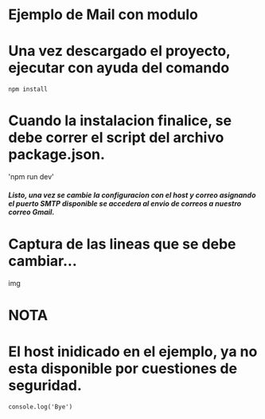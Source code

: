 # Ejemplo de Mail con modulo

# Una vez descargado el proyecto, ejecutar con ayuda del comando

`npm install`

# Cuando la instalacion finalice, se debe correr el script del archivo package.json.

'npm run dev'

##### Listo, una vez se cambie la configuracion con el host y correo asignando el puerto SMTP disponible se accedera al envio de correos a nuestro correo Gmail.

# Captura de las lineas que se debe cambiar...

img

# NOTA

# El host inidicado en el ejemplo, ya no esta disponible por cuestiones de seguridad.

`console.log('Bye')`
